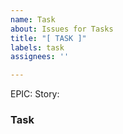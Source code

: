 ```yaml
---
name: Task
about: Issues for Tasks
title: "[ TASK ]"
labels: task
assignees: ''

---
```


EPIC:
Story:

### Task
